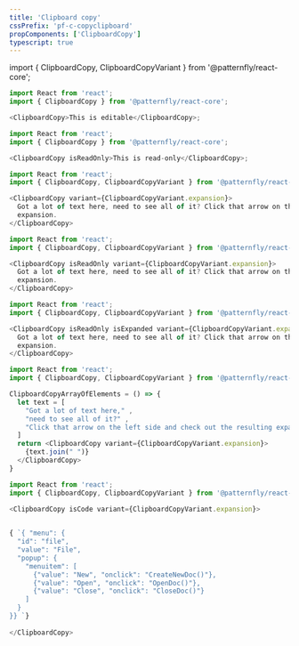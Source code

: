 ```yaml
---
title: 'Clipboard copy'
cssPrefix: 'pf-c-copyclipboard'
propComponents: ['ClipboardCopy']
typescript: true
---
```


import { ClipboardCopy, ClipboardCopyVariant } from '@patternfly/react-core';

```js title=Clipboard copy
import React from 'react';
import { ClipboardCopy } from '@patternfly/react-core';

<ClipboardCopy>This is editable</ClipboardCopy>;
```

```js title=Read only clipboard copy
import React from 'react';
import { ClipboardCopy } from '@patternfly/react-core';

<ClipboardCopy isReadOnly>This is read-only</ClipboardCopy>;
```

```js title=Expanded clipboard copy
import React from 'react';
import { ClipboardCopy, ClipboardCopyVariant } from '@patternfly/react-core';

<ClipboardCopy variant={ClipboardCopyVariant.expansion}>
  Got a lot of text here, need to see all of it? Click that arrow on the left side and check out the resulting
  expansion.
</ClipboardCopy>
```
```js title=Read only expanded clipboard copy
import React from 'react';
import { ClipboardCopy, ClipboardCopyVariant } from '@patternfly/react-core';

<ClipboardCopy isReadOnly variant={ClipboardCopyVariant.expansion}>
  Got a lot of text here, need to see all of it? Click that arrow on the left side and check out the resulting
  expansion.
</ClipboardCopy>
```

```js title=Read only expanded by default clipboard copy
import React from 'react';
import { ClipboardCopy, ClipboardCopyVariant } from '@patternfly/react-core';

<ClipboardCopy isReadOnly isExpanded variant={ClipboardCopyVariant.expansion}>
  Got a lot of text here, need to see all of it? Click that arrow on the left side and check out the resulting
  expansion.
</ClipboardCopy>
```

```js title=Expanded clipboard copy with array
import React from 'react';
import { ClipboardCopy, ClipboardCopyVariant } from '@patternfly/react-core';

ClipboardCopyArrayOfElements = () => {
  let text = [
    "Got a lot of text here," ,
    "need to see all of it?" ,
    "Click that arrow on the left side and check out the resulting expansion."
  ]
  return <ClipboardCopy variant={ClipboardCopyVariant.expansion}>
    {text.join(" ")}
  </ClipboardCopy>
}
```

```js title=JSON object (wrap code with pre)
import React from 'react';
import { ClipboardCopy, ClipboardCopyVariant } from '@patternfly/react-core';

<ClipboardCopy isCode variant={ClipboardCopyVariant.expansion}>
  

{ `{ "menu": {
  "id": "file",
  "value": "File",
  "popup": {
    "menuitem": [
      {"value": "New", "onclick": "CreateNewDoc()"},
      {"value": "Open", "onclick": "OpenDoc()"},
      {"value": "Close", "onclick": "CloseDoc()"}
    ]
  }
}} `}
  
</ClipboardCopy>
```
